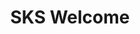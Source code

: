 ---
title: "SKS Welcome"
description: "Welcome to the SKS Starter Learning Path"
banner: "/98e16360-a366-4b78-8e0a-031da07fdacb/images/kubernetes-icon.svg"
weight: 1
---